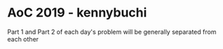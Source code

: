 # AoC 2019 - kennybuchi

Part 1 and Part 2 of each day's problem will be generally separated from each other